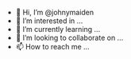 - 👋 Hi, I’m @johnymaiden
- 👀 I’m interested in ...
- 🌱 I’m currently learning ...
- 💞️ I’m looking to collaborate on ...
- 📫 How to reach me ...

<!---
johnymaiden/johnymaiden is a ✨ special ✨ repository because its `README.md` (this file) appears on your GitHub profile.
You can click the Preview link to take a look at your changes.
--->
